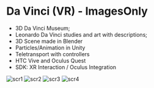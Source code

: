 # Da Vinci (VR) - ImagesOnly
- 3D Da Vinci Museum;
- Leonardo Da Vinci studies and art with descriptions;
- 3D Scene made in Blender
- Particles/Animation in Unity
- Teletransport with controllers
- HTC Vive and Oculus Quest
- SDK: XR Interaction / Oculus Integration
  
![scr1](https://user-images.githubusercontent.com/21102697/75884128-3042c980-5e1c-11ea-89a4-8ea121d2ea2f.png)
![scr2](https://user-images.githubusercontent.com/21102697/75884133-3173f680-5e1c-11ea-9cff-179625bf61d4.png)
![scr3](https://user-images.githubusercontent.com/21102697/75884135-320c8d00-5e1c-11ea-9dc1-e738b42db0d4.png)
![scr4](https://user-images.githubusercontent.com/21102697/75884137-320c8d00-5e1c-11ea-8f8d-626718fb6ab4.png)


